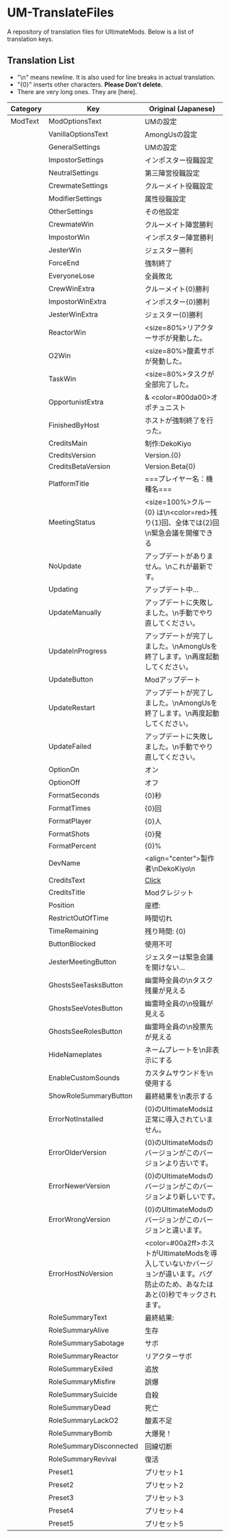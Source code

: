 # UM-TranslateFiles
A repository of translation files for UltimateMods.
Below is a list of translation keys.

## Translation List
- "\n" means newline. It is also used for line breaks in actual translation.
- "{0}" inserts other characters. **Please Don't delete.**
- There are very long ones. They are [here].

|Category|Key|Original (Japanese)|
|--------|---|-------------------|
|ModText|ModOptionsText|UMの設定|
||VanillaOptionsText|AmongUsの設定|
||GeneralSettings|UMの設定|
||ImpostorSettings|インポスター役職設定|
||NeutralSettings|第三陣営役職設定|
||CrewmateSettings|クルーメイト役職設定|
||ModifierSettings|属性役職設定|
||OtherSettings|その他設定|
||CrewmateWin|クルーメイト陣営勝利|
||ImpostorWin|インポスター陣営勝利|
||JesterWin|ジェスター勝利|
||ForceEnd|強制終了|
||EveryoneLose|全員敗北|
||CrewWinExtra|クルーメイト{0}勝利|
||ImpostorWinExtra|インポスター{0}勝利|
||JesterWinExtra|ジェスター{0}勝利|
||ReactorWin|<size=80%>リアクターサボが発動した。</size>|
||O2Win|<size=80%>酸素サボが発動した。</size>|
||TaskWin|<size=80%>タスクが全部完了した。</size>|
||OpportunistExtra|& <color=#00da00>オポチュニスト</color>|
||FinishedByHost|ホストが強制終了を行った。|
||CreditsMain|制作:DekoKiyo|
||CreditsVersion|Version.{0}|
||CreditsBetaVersion|Version.Beta{0}|
||PlatformTitle|===プレイヤー名：機種名===|
||MeetingStatus|<size=100%>クルー {0} は\n<color=red>残り{1}回、全体では{2}回</color>\n緊急会議を開催できる</size>|
||NoUpdate|アップデートがありません。\nこれが最新です。|
||Updating|アップデート中…|
||UpdateManually|アップデートに失敗しました。\n手動でやり直してください。|
||UpdateInProgress|アップデートが完了しました。\nAmongUsを終了します。\n再度起動してください。|
||UpdateButton|Modアップデート|
||UpdateRestart|アップデートが完了しました。\nAmongUsを終了します。\n再度起動してください。|
||UpdateFailed|アップデートに失敗しました。\n手動でやり直してください。|
||OptionOn|オン|
||OptionOff|オフ|
||FormatSeconds|{0}秒|
||FormatTimes|{0}回|
||FormatPlayer|{0}人|
||FormatShots|{0}発|
||FormatPercent|{0}%|
||DevName|<align="center">製作者\nDekoKiyo\n</align>|
||CreditsText|[Click]()|
||CreditsTitle|Modクレジット|
||Position|座標:|
||RestrictOutOfTime|時間切れ|
||TimeRemaining|残り時間: {0}|
||ButtonBlocked|使用不可|
||JesterMeetingButton|ジェスターは緊急会議を開けない…|
||GhostsSeeTasksButton|幽霊時全員の\nタスク残量が見える|
||GhostsSeeVotesButton|幽霊時全員の\n役職が見える|
||GhostsSeeRolesButton|幽霊時全員の\n投票先が見える|
||HideNameplates|ネームプレートを\n非表示にする|
||EnableCustomSounds|カスタムサウンドを\n使用する|
||ShowRoleSummaryButton|最終結果を\n表示する|
||ErrorNotInstalled|{0}のUltimateModsは正常に導入されていません。|
||ErrorOlderVersion|{0}のUltimateModsのバージョンがこのバージョンより古いです。|
||ErrorNewerVersion|{0}のUltimateModsのバージョンがこのバージョンより新しいです。|
||ErrorWrongVersion|{0}のUltimateModsのバージョンがこのバージョンと違います。|
||ErrorHostNoVersion|<color=#00a2ff>ホストがUltimateModsを導入していないかバージョンが違います。バグ防止のため、あなたはあと{0}秒でキックされます。</color>|
||RoleSummaryText|最終結果:|
||RoleSummaryAlive|生存|
||RoleSummarySabotage|サボ|
||RoleSummaryReactor|リアクターサボ|
||RoleSummaryExiled|追放|
||RoleSummaryMisfire|誤爆|
||RoleSummarySuicide|自殺|
||RoleSummaryDead|死亡|
||RoleSummaryLackO2|酸素不足|
||RoleSummaryBomb|大爆発！|
||RoleSummaryDisconnected|回線切断|
||RoleSummaryRevival|復活|
||Preset1|プリセット1|
||Preset2|プリセット2|
||Preset3|プリセット3|
||Preset4|プリセット4|
||Preset5|プリセット5|